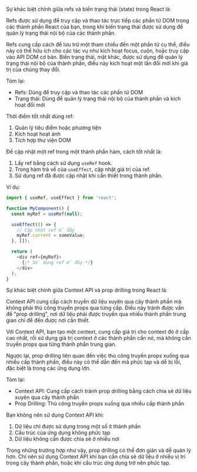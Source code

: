 Sự khác biệt chính giữa refs và biến trạng thái (state) trong React là:

Refs được sử dụng để truy cập và thao tác trực tiếp các phần tử DOM trong các thành phần React của bạn, trong khi biến trạng thái được sử dụng để quản lý trạng thái nội bộ của các thành phần.

Refs cung cấp cách để lưu trữ một tham chiếu đến một phần tử cụ thể, điều này có thể hữu ích cho các tác vụ như kích hoạt focus, cuộn, hoặc truy cập vào API DOM cơ bản. Biến trạng thái, mặt khác, được sử dụng để quản lý trạng thái nội bộ của thành phần, điều này kích hoạt một lần đổi mới khi giá trị của chúng thay đổi.

Tóm lại:
- Refs: Dùng để truy cập và thao tác các phần tử DOM
- Trạng thái: Dùng để quản lý trạng thái nội bộ của thành phần và kích hoạt đổi mới

Thời điểm tốt nhất dùng ref:

1. Quản lý tiêu điểm hoặc phương tiện
2. Kích hoạt hoạt ảnh
3. Tích hợp thư viện DOM

Để cập nhật một ref trong một thành phần hàm, cách tốt nhất là:

1. Lấy ref bằng cách sử dụng `useRef` hook.
2. Trong hàm trả về của `useEffect`, cập nhật giá trị của ref.
3. Sử dụng ref đã được cập nhật khi cần thiết trong thành phần.

Ví dụ:

```javascript
import { useRef, useEffect } from 'react';

function MyComponent() {
  const myRef = useRef(null);

  useEffect(() => {
    // Cập nhật ref ở đây
    myRef.current = someValue;
  }, []);

  return (
    <div ref={myRef}>
      {/* Sử dụng ref ở đây */}
    </div>
  );
}
```

Sự khác biệt chính giữa Context API và prop drilling trong React là:

Context API cung cấp cách truyền dữ liệu xuyên qua cây thành phần mà không phải thủ công truyền props qua từng cấp. Điều này tránh được vấn đề "prop drilling", nơi dữ liệu phải được truyền qua nhiều thành phần trung gian chỉ để đến được nơi cần thiết.

Với Context API, bạn tạo một context, cung cấp giá trị cho context đó ở cấp cao nhất, rồi sử dụng giá trị context ở các thành phần cần nó, mà không cần truyền props qua từng thành phần trung gian.

Ngược lại, prop drilling liên quan đến việc thủ công truyền props xuống qua nhiều cấp thành phần, điều này có thể dẫn đến mã phức tạp và dễ bị lỗi, đặc biệt là trong các ứng dụng lớn.

Tóm lại:
- Context API: Cung cấp cách tránh prop drilling bằng cách chia sẻ dữ liệu xuyên qua cây thành phần
- Prop Drilling: Thủ công truyền props xuống qua nhiều cấp thành phần

Bạn không nên sử dụng Context API khi:

1. Dữ liệu chỉ được sử dụng trong một số ít thành phần
2. Cấu trúc của ứng dụng không phức tạp
3. Dữ liệu không cần được chia sẻ ở nhiều nơi

Trong những trường hợp như vậy, prop drilling có thể đơn giản và dễ quản lý hơn. Chỉ nên sử dụng Context API khi bạn cần chia sẻ dữ liệu ở nhiều vị trí trong cây thành phần, hoặc khi cấu trúc ứng dụng trở nên phức tạp.



